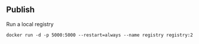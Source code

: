 
## Publish

Run a local registry
```shell
docker run -d -p 5000:5000 --restart=always --name registry registry:2
```

